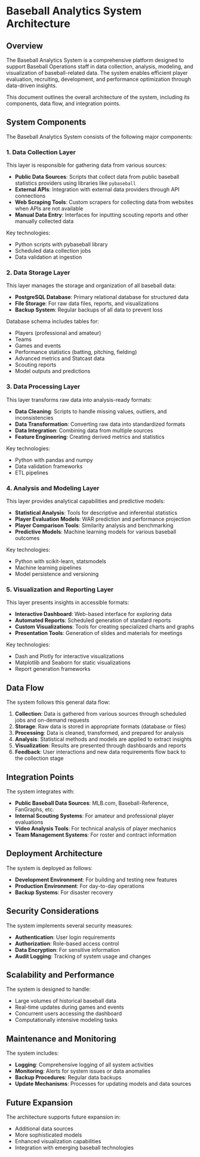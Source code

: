 # Baseball Analytics System Architecture

## Overview

The Baseball Analytics System is a comprehensive platform designed to support Baseball Operations staff in data collection, analysis, modeling, and visualization of baseball-related data. The system enables efficient player evaluation, recruiting, development, and performance optimization through data-driven insights.

This document outlines the overall architecture of the system, including its components, data flow, and integration points.

## System Components

The Baseball Analytics System consists of the following major components:

### 1. Data Collection Layer

This layer is responsible for gathering data from various sources:

- **Public Data Sources**: Scripts that collect data from public baseball statistics providers using libraries like `pybaseball`
- **External APIs**: Integration with external data providers through API connections
- **Web Scraping Tools**: Custom scrapers for collecting data from websites when APIs are not available
- **Manual Data Entry**: Interfaces for inputting scouting reports and other manually collected data

Key technologies:
- Python scripts with pybaseball library
- Scheduled data collection jobs
- Data validation at ingestion

### 2. Data Storage Layer

This layer manages the storage and organization of all baseball data:

- **PostgreSQL Database**: Primary relational database for structured data
- **File Storage**: For raw data files, reports, and visualizations
- **Backup System**: Regular backups of all data to prevent loss

Database schema includes tables for:
- Players (professional and amateur)
- Teams
- Games and events
- Performance statistics (batting, pitching, fielding)
- Advanced metrics and Statcast data
- Scouting reports
- Model outputs and predictions

### 3. Data Processing Layer

This layer transforms raw data into analysis-ready formats:

- **Data Cleaning**: Scripts to handle missing values, outliers, and inconsistencies
- **Data Transformation**: Converting raw data into standardized formats
- **Data Integration**: Combining data from multiple sources
- **Feature Engineering**: Creating derived metrics and statistics

Key technologies:
- Python with pandas and numpy
- Data validation frameworks
- ETL pipelines

### 4. Analysis and Modeling Layer

This layer provides analytical capabilities and predictive models:

- **Statistical Analysis**: Tools for descriptive and inferential statistics
- **Player Evaluation Models**: WAR prediction and performance projection
- **Player Comparison Tools**: Similarity analysis and benchmarking
- **Predictive Models**: Machine learning models for various baseball outcomes

Key technologies:
- Python with scikit-learn, statsmodels
- Machine learning pipelines
- Model persistence and versioning

### 5. Visualization and Reporting Layer

This layer presents insights in accessible formats:

- **Interactive Dashboard**: Web-based interface for exploring data
- **Automated Reports**: Scheduled generation of standard reports
- **Custom Visualizations**: Tools for creating specialized charts and graphs
- **Presentation Tools**: Generation of slides and materials for meetings

Key technologies:
- Dash and Plotly for interactive visualizations
- Matplotlib and Seaborn for static visualizations
- Report generation frameworks

## Data Flow

The system follows this general data flow:

1. **Collection**: Data is gathered from various sources through scheduled jobs and on-demand requests
2. **Storage**: Raw data is stored in appropriate formats (database or files)
3. **Processing**: Data is cleaned, transformed, and prepared for analysis
4. **Analysis**: Statistical methods and models are applied to extract insights
5. **Visualization**: Results are presented through dashboards and reports
6. **Feedback**: User interactions and new data requirements flow back to the collection stage

## Integration Points

The system integrates with:

- **Public Baseball Data Sources**: MLB.com, Baseball-Reference, FanGraphs, etc.
- **Internal Scouting Systems**: For amateur and professional player evaluations
- **Video Analysis Tools**: For technical analysis of player mechanics
- **Team Management Systems**: For roster and contract information

## Deployment Architecture

The system is deployed as follows:

- **Development Environment**: For building and testing new features
- **Production Environment**: For day-to-day operations
- **Backup Systems**: For disaster recovery

## Security Considerations

The system implements several security measures:

- **Authentication**: User login requirements
- **Authorization**: Role-based access control
- **Data Encryption**: For sensitive information
- **Audit Logging**: Tracking of system usage and changes

## Scalability and Performance

The system is designed to handle:

- Large volumes of historical baseball data
- Real-time updates during games and events
- Concurrent users accessing the dashboard
- Computationally intensive modeling tasks

## Maintenance and Monitoring

The system includes:

- **Logging**: Comprehensive logging of all system activities
- **Monitoring**: Alerts for system issues or data anomalies
- **Backup Procedures**: Regular data backups
- **Update Mechanisms**: Processes for updating models and data sources

## Future Expansion

The architecture supports future expansion in:

- Additional data sources
- More sophisticated models
- Enhanced visualization capabilities
- Integration with emerging baseball technologies
